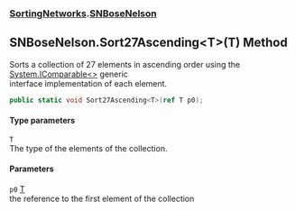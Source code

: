 ### [SortingNetworks](./SortingNetworks.md 'SortingNetworks').[SNBoseNelson](./SortingNetworks-SNBoseNelson.md 'SortingNetworks.SNBoseNelson')
## SNBoseNelson.Sort27Ascending&lt;T&gt;(T) Method
Sorts a collection of 27 elements in ascending order using the [System.IComparable&lt;&gt;](https://docs.microsoft.com/en-us/dotnet/api/System.IComparable-1 'System.IComparable`1') generic  
interface implementation of each element.  
```csharp
public static void Sort27Ascending<T>(ref T p0);
```
#### Type parameters
<a name='SortingNetworks-SNBoseNelson-Sort27Ascending-T-(T)-T'></a>
`T`  
The type of the elements of the collection.  
  
#### Parameters
<a name='SortingNetworks-SNBoseNelson-Sort27Ascending-T-(T)-p0'></a>
`p0` [T](#SortingNetworks-SNBoseNelson-Sort27Ascending-T-(T)-T 'SortingNetworks.SNBoseNelson.Sort27Ascending&lt;T&gt;(T).T')  
the reference to the first element of the collection  
  
